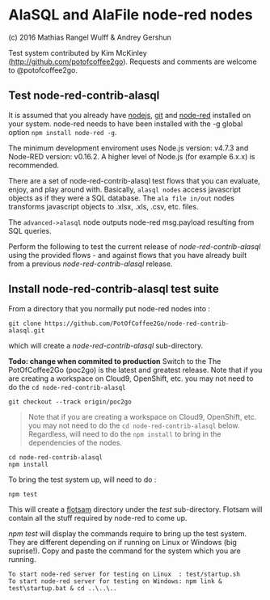 # AlaSQL and AlaFile node-red nodes

(c) 2016 Mathias Rangel Wulff & Andrey Gershun

Test system contributed by Kim McKinley (http://github.com/potofcoffee2go). 
Requests and comments are welcome to @potofcoffee2go.

## Test node-red-contrib-alasql

It is assumed that you already have [nodejs](//nodejs.org), [git](//git-scm.com)
and [node-red](//nodered.org) installed on your system.
node-red needs to have been installed with the -g global option 
`npm install node-red -g`.

The minimum development enviroment uses Node.js version: v4.7.3 and 
Node-RED version: v0.16.2. A higher level of Node.js (for example 6.x.x) is
recommended.

There are a set of node-red-contrib-alasql test flows that you can evaluate,
enjoy, and play around with. Basically, `alasql nodes` access javascript objects
as if they were a SQL database. The `ala file in/out` nodes transforms javascript
objects to .xlsx, .xls, .csv, etc. files.

The `advanced->alasql` node outputs node-red msg.payload resulting from SQL queries.

Perform the following to test the current release of *node-red-contrib-alasql*
using the provided flows - and against flows that you have already built from
a previous *node-red-contrib-alasql* release.

## Install node-red-contrib-alasql test suite
From a directory that you normally put node-red nodes into :

```
git clone https://github.com/PotOfCoffee2Go/node-red-contrib-alasql.git

```
which will create a *node-red-contrib-alasql* sub-directory.

**Todo: change when commited to production**
Switch to the The PotOfCoffee2Go (poc2go) is the latest and greatest release.
Note that if you are creating a workspace on Cloud9, OpenShift, etc. you may not
need to do the `cd node-red-contrib-alasql`

```
git checkout --track origin/poc2go

```
> Note that if you are creating a workspace on Cloud9, OpenShift, etc. you may
not need to do the `cd node-red-contrib-alasql` below. Regardless, will need to
do the `npm install` to bring in the dependencies of the nodes.

```
cd node-red-contrib-alasql
npm install

```

To bring the test system up, will need to do :

```
npm test
```

This will create a [flotsam](http://www.dictionary.com/browse/flotsam) directory
under the *test* sub-directory. Flotsam will contain all the stuff required by
node-red to come up.

*npm test* will display the commands require to bring up the test system. They
are different depending on if running on Linux or Windows (big suprise!). 
Copy and paste the command for the system which you are running.
```
To start node-red server for testing on Linux  : test/startup.sh
To start node-red server for testing on Windows: npm link & test\startup.bat & cd ..\..\..

```


